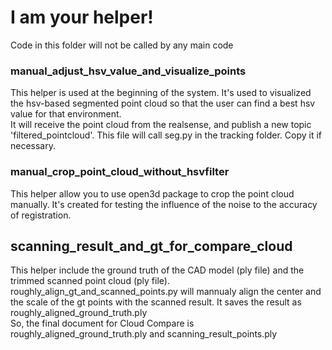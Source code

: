 # I am your helper!

Code in this folder will not be called by any main code

### manual_adjust_hsv_value_and_visualize_points

This helper is used at the beginning of the system. 
It's used to visualized the hsv-based segmented point cloud so that the user can find a best hsv value for that environment.  
It will receive the point cloud from the realsense, and publish a new topic 'filtered_pointcloud'.
This file will call seg.py in the tracking folder. Copy it if necessary.

### manual_crop_point_cloud_without_hsvfilter

This helper allow you to use open3d package to crop the point cloud manually.
It's created for testing the influence of the noise to the accuracy of registration.

## scanning_result_and_gt_for_compare_cloud

This helper include the ground truth of the CAD model (ply file) and the trimmed scanned point cloud (ply file).
roughly_align_gt_and_scanned_points.py will mannualy align the center and the scale of the gt points with the scanned result.
It saves the result as roughly_aligned_ground_truth.ply  
So, the final document for Cloud Compare is roughly_aligned_ground_truth.ply and scanning_result_points.ply
